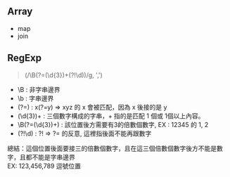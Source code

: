 
## Array 
* map 
* join 

## RegExp
> (/\B(?=(\d{3})+(?!\d))/g, ',')

* \B : 非字串邊界
* \b : 字串邊界
* (?=) : x(?=y) => xyz 的 x 會被匹配，因為 x 後接的是 y
* (\d{3})+ : 三個數字構成的字串，+ 指的是匹配 1 個或 1個以上內容。
* \B(?=(\d{3})+) : 該位置後方需要有3的倍數個數字, EX : 12345 的 1, 2
* (?!\d) : ?! => ?= 的反意, 這裡指後面不能再跟數字

總結：這個位置後面要接三的倍數個數字，且在這三個倍數個數字後方不能是數字，且都不能是字串邊界
<br>
EX: 123,456,789 逗號位置